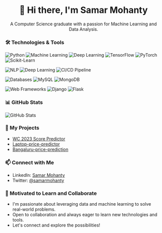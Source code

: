 <div align="center">
  <h1>👋 Hi there, I'm Samar Mohanty</h1>
    <p>A Computer Science graduate with a passion for Machine Learning and Data Analysis.</p>
</div>



### 🛠️ Technologies & Tools
![Python](https://img.shields.io/badge/Python-3776AB?style=flat-square&logo=python&logoColor=white)
![Machine Learning](https://img.shields.io/badge/Machine%20Learning-009688?style=flat-square&logo=machine-learning&logoColor=white)
![Deep Learning](https://img.shields.io/badge/Deep%20Learning-FF6F61?style=flat-square&logo=deep-learning&logoColor=white)
![TensorFlow](https://img.shields.io/badge/TensorFlow-FF6F61?style=flat-square&logo=tensorflow&logoColor=white)
![PyTorch](https://img.shields.io/badge/PyTorch-EE4C2C?style=flat-square&logo=pytorch&logoColor=white)
![Scikit-Learn](https://img.shields.io/badge/Scikit--Learn-F7931E?style=flat-square&logo=scikit-learn&logoColor=white)


![NLP](https://img.shields.io/badge/NLP-2B5B83?style=flat-square)
![Deep Learning](https://img.shields.io/badge/Deep%20Learning-FF6F61?style=flat-square)
![CI/CD Pipeline](https://img.shields.io/badge/CI/CD%20Pipeline-47A248?style=flat-square)

![Databases](https://img.shields.io/badge/Databases-008CDD?style=flat-square)
![MySQL](https://img.shields.io/badge/MySQL-00758F?style=flat-square&logo=mysql&logoColor=white)
![MongoDB](https://img.shields.io/badge/MongoDB-4DB33D?style=flat-square&logo=mongodb&logoColor=white)

![Web Frameworks](https://img.shields.io/badge/Web%20Frameworks-0C4B33?style=flat-square)
![Django](https://img.shields.io/badge/Django-092E20?style=flat-square&logo=django&logoColor=white)
![Flask](https://img.shields.io/badge/Flask-000000?style=flat-square&logo=flask&logoColor=white)


### 📊 GitHub Stats
![GitHub Stats](https://github-readme-stats.vercel.app/api?username=samar45&show_icons=true&theme=radical)

### 🚀 My Projects
- [ WC 2023 Score Predictor ](https://github.com/samar45/ODI-WC-score-predictor)
- [Laptop-price-predictor ](https://github.com/samar45/Laptop-price-predictor)
- [Bangaluru-price-prediction ](https://github.com/samar45/Bangaluru-price-prediction)

### 📫 Connect with Me
- LinkedIn: [Samar Mohanty](https://www.linkedin.com/in/mohanty-samar)
- Twitter: [@samarmohanty](your-twitter-profile-link)

### 🚀 Motivated to Learn and Collaborate
- I'm passionate about leveraging data and machine learning to solve real-world problems.
- Open to collaboration and always eager to learn new technologies and tools.
- Let's connect and explore the possibilities!
<!-- Add more sections or customize it further as per your preferences -->
